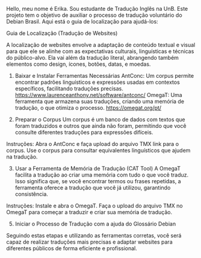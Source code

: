 Hello, meu nome é Erika. Sou estudante de Tradução Inglês na UnB. 
Este projeto tem o objetivo de auxiliar o processo de tradução voluntário do Debian Brasil. 
Aqui está o guia de localização para ajudá-los:

Guia de Localização (Tradução de Websites)

A localização de websites envolve a adaptação de conteúdo textual e visual para que ele se alinhe com as expectativas culturais, linguísticas e técnicas do público-alvo. Ela vai além da tradução literal, abrangendo também elementos como design, ícones, botões, datas, e moedas.

1. Baixar e Instalar Ferramentas Necessárias
AntConc: Um corpus permite encontrar padrões linguísticos e expressões usadas em contextos específicos, facilitando traduções precisas. https://www.laurenceanthony.net/software/antconc/ 
OmegaT: Uma ferramenta que armazena suas traduções, criando uma memória de tradução, o que otimiza o processo. https://omegat.org/pt/  

2. Preparar o Corpus
Um corpus é um banco de dados com textos que foram traduzidos e outros que ainda não foram, permitindo que você consulte diferentes traduções para expressões difíceis.

Instruções:
Abra o AntConc e faça upload do arquivo TMX link para o corpus.
Use o corpus para consultar equivalentes linguísticos que ajudem na tradução.

3. Usar a Ferramenta de Memória de Tradução (CAT Tool)
A OmegaT facilita a tradução ao criar uma memória com tudo o que você traduz. Isso significa que, se você encontrar termos ou frases repetidas, a ferramenta oferece a tradução que você já utilizou, garantindo consistência.

Instruções:
Instale e abra o OmegaT.
Faça o upload do arquivo TMX no OmegaT para começar a traduzir e criar sua memória de tradução.

5. Iniciar o Processo de Tradução com a ajuda do Glossário Debian

Seguindo estas etapas e utilizando as ferramentas corretas, você será capaz de realizar traduções mais precisas e adaptar websites para diferentes públicos de forma eficiente e profissional.

